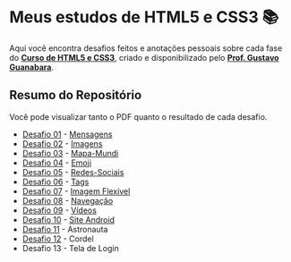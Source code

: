 # Meus estudos de HTML5 e CSS3 :books:
Aqui você encontra desafios feitos e anotações pessoais sobre cada fase do [**Curso de HTML5 e CSS3**](https://github.com/gustavoguanabara/html-css), criado e disponibilizado pelo [**Prof. Gustavo Guanabara**](https://github.com/gustavoguanabara).

## Resumo do Repositório
Você pode visualizar tanto o PDF quanto o resultado de cada desafio.
* [Desafio 01](https://github.com/gustavoguanabara/html-css/blob/master/desafios/modulo-01/d001/desafio-mensagens.pdf) - [Mensagens](https://keuvs.github.io/html5-css3/desafios/D01-mensagens/D01-mensagens.html)
* [Desafio 02](https://github.com/gustavoguanabara/html-css/blob/master/desafios/modulo-01/d002/desafio-imagens.pdf) - [Imagens](https://keuvs.github.io/html5-css3/desafios/D02-imagem/D02-imagem.html)
* [Desafio 03](https://github.com/gustavoguanabara/html-css/blob/master/desafios/modulo-01/d003/desafio-mapa-mundi.pdf) - [Mapa-Mundi](https://keuvs.github.io/html5-css3/desafios/D03-mapa-mundi/D03-mapa-mundi.html)
* [Desafio 04](https://github.com/gustavoguanabara/html-css/blob/master/desafios/modulo-01/d004/desafio-emoji.pdf) - [Emoji](https://keuvs.github.io/html5-css3/desafios/D04-emojis/D04-emojis.html)
* [Desafio 05](https://github.com/gustavoguanabara/html-css/blob/master/desafios/modulo-01/d005/desafio-social.pdf) - [Redes-Sociais](https://keuvs.github.io/html5-css3/desafios/D05-redes-sociais/D05-redes-sociais.html)
* [Desafio 06](https://github.com/gustavoguanabara/html-css/blob/master/desafios/modulo-01/d006/desafio-tags.pdf) - [Tags](https://keuvs.github.io/html5-css3/desafios/D06-tags/D06-tags.html)
* [Desafio 07](https://github.com/gustavoguanabara/html-css/blob/master/desafios/modulo-01/d007/desafio-imagem-flexivel.pdf) - [Imagem Flexível](https://keuvs.github.io/html5-css3/desafios/D07-imagem-flexivel/D07-imagem-flexivel.html)
* [Desafio 08](https://github.com/gustavoguanabara/html-css/blob/master/desafios/modulo-01/d008/desafio-navegacao.pdf) - [Navegação](https://keuvs.github.io/html5-css3/desafios/D08-navegacao/D08-navegacao.html)
* [Desafio 09](https://github.com/gustavoguanabara/html-css/blob/master/desafios/modulo-01/d009/desafio-videos.pdf) - [Vídeos](https://keuvs.github.io/html5-css3/desafios/D09-videos/D09-videos.html)
* [Desafio 10](https://github.com/gustavoguanabara/html-css/blob/master/desafios/modulo-02/d010/desafio-android.pdf) - [Site Android](https://keuvs.github.io/html5-css3/desafios/D10-android/D10-android.html)
* [Desafio 11](https://github.com/gustavoguanabara/html-css/blob/master/desafios/modulo-02/d011/desafio-astronauta-1.pdf) - Astronauta
* [Desafio 12](https://github.com/gustavoguanabara/html-css/blob/master/desafios/modulo-02/d012/desafio-cordel.pdf) - Cordel
* Desafio 13 - Tela de Login